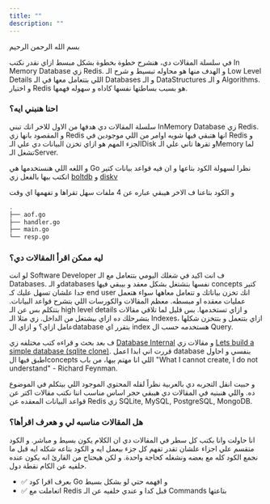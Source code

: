 ```yaml
---
title: ""
description: ""
---
```



بسم الله الرحمن الرحيم


في سلسلة المقالات دي، هنشرح خطوة بخطوة بشكل مبسط ازاي نقدر نكتب In Memory Database زي Redis. و الهدف منها هو محاوله تبسيط و شرح الـ Low Level Details اللي بتتعامل معها في الـ Databases و الـ DataStructures و الـ Algorithms. و اختيار Redis هو بسبب بساطتها نفسها كاداه و سهوله فهمها.


### احنا هنبني ايه؟
سلسلة المقالات دي هدفها من الاول للاخر انك تبني InMemory Database زي Redis. و المقصود بانها زي Redis انها هتبقي فيها شويه اوامر من اللي موجودين في Redis و الجزء المهم هو ازاي تخزن البيانات دي علي الـDisk و تقرها تاني علي الـMemory لما تشغل الـServer.

و اللغه اللي هنستخدمها هي Go نظرا لسهولة الكود بتاعها و ان فيه قواعد بيانات كتير اتكتب بيها بالفعل زي [boltdb](https://github.com/boltdb/bolt) و [diskv](https://github.com/peterbourgon/diskv)

و الكود بتاعنا ف الاخر هيبقي عباره عن 4 ملفات سهل تقراها و تفهمها اي وقت
```bash
.
├── aof.go
├── handler.go
├── main.go
└── resp.go
```

### ليه ممكن اقرأ المقالات دي؟

لو انت Software Developer ف انت اكيد في شغلك اليومي بتتعامل مع الـ Databases. و الـdatabases نفسها بتشتغل بشكل معقد و بيبقي فيها concepts كتير جدا علشان تسهل عليك كـ end user انك تخزن بياناتك و تتعامل معاهها سواء هتعمل عمليات معقده او مبسطه. معظم المقالات والكورسات اللي بتشرح قواعد البيانات. بتتكلم بس عن الـ high level details و ازاي تستخدمها. بس قليل لما تلاقي مقالات بتشرحلك ده ازاي بيشتغل من الداخل. زي مثلا الـ Indexes، ازاي بتتعمل و بتتخزن شكلها عامل ازاي؟ و ازاي الdatabase بتقرر اي  index هستخدمه حسب ال Query.

ف بعد بحث و قراءه كتب مختلفه زي [Database Internal](https://www.databass.dev/) و مقالات زي [Lets build a simple database (sqlite clone)](https://cstack.github.io/db_tutorial/). قررت اني ابدا اعمل database بنفسي و احاول اطبق فيها الconcepts اللي انا مهتم بيها، من باب "What I cannot create, I do not understand" - Richard Feynman.


و حبيت انقل التجربه دي بالعربية نظراً لقله المحتوي الموجود اللي بيتكلم في الموضوع ده. واللي هنبنيه في المقالات دي هيبقي حجر اساس مناسب اننا نكتب مقالات اكتر عن قواعد البيانات المعقده عن Redis زي SQLite, MySQL, PostgreSQL, MongoDB.


### هل المقالات مناسبه لي و هعرف اقرأها؟

انا حاولت وانا بكتب كل سطر في المقالات دي ان الكلام يكون بسيط و مباشر. و الكود متقسم علي اجزاء علشان تقدر تفهم كل جزء بيعمل ايه و الكود بتاعه شكله ايه قبل ما نجمع الكود كله مع بعضه ونشغله كحاجة واحدة. و لكن هيحتاج من القارئ انه يكون عنده خلفيه عن الكام نقطة دول.

- ✅ بعرف اقرا كود Go و افهمه حتي لو بشكل بسيط
- ✅ اتعاملت مع Redis قبل كدا و عندي خلفيه عن الـ Commands بتاعتها
